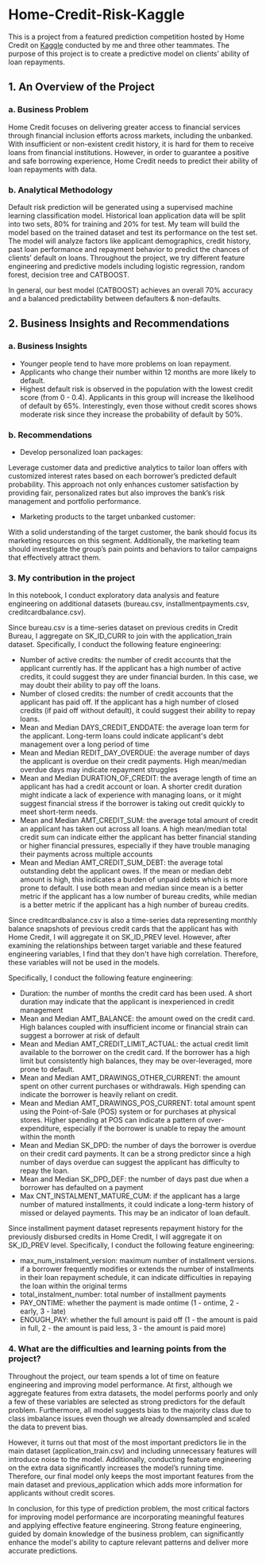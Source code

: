 # Home-Credit-Risk-Kaggle

This is a project from a featured prediction competition hosted by Home Credit on [Kaggle](https://www.kaggle.com/competitions/home-credit-default-risk/overview) conducted by me and three other teammates. The purpose of this project is to create a predictive model on clients’ ability of loan repayments.

## 1. An Overview of the Project
### a. Business Problem

Home Credit focuses on delivering greater access to financial services through financial inclusion efforts across markets, including the unbanked. With insufficient or non-existent credit history, it is hard for them to receive loans from financial institutions. However, in order to guarantee a positive and safe borrowing experience, Home Credit needs to predict their ability of loan repayments with data.

### b. Analytical Methodology

Default risk prediction will be generated using a supervised machine learning classification model. Historical loan application data will be split into two sets, 80% for training and 20% for test. My team will build the model based on the trained dataset and test its performance on the test set. The model will analyze factors like applicant demographics, credit history, past loan performance and repayment behavior to predict the chances of clients’ default on loans. Throughout the project, we try different feature engineering and predictive models including logistic regression, random forest, decision tree and CATBOOST. 

In general, our best model (CATBOOST) achieves an overall 70% accuracy and a balanced predictability between defaulters & non-defaults.

## 2. Business Insights and Recommendations
### a. Business Insights
- Younger people tend to have more problems on loan repayment.
- Applicants who change their number within 12 months are more likely to default.
- Highest default risk is observed in the population with the lowest credit score (from 0 - 0.4). Applicants in this group will increase the likelihood of default by 65%. Interestingly, even those without credit scores shows moderate risk since they increase the probability of default by 50%.

### b. Recommendations
- Develop personalized loan packages:

Leverage customer data and predictive analytics to tailor loan offers with customized interest rates based on each borrower’s predicted default probability. This approach not only enhances customer satisfaction by providing fair, personalized rates but also improves the bank’s risk management and portfolio performance.

- Marketing products to the target unbanked customer:

With a solid understanding of the target customer, the bank should focus its marketing resources on this segment. Additionally, the marketing team should investigate the group’s pain points and behaviors to tailor campaigns that effectively attract them.

### 3. My contribution in the project
In this notebook, I conduct exploratory data analysis and feature engineering on additional datasets (bureau.csv, installmentpayments.csv, creditcardbalance.csv). 

Since bureau.csv is a time-series dataset on previous credits in Credit Bureau, I aggregate on SK_ID_CURR to join with the application_train dataset. Specifically, I conduct the following feature engineering:
- Number of active credits: the number of credit accounts that the applicant currently has. If the applicant has a high number of active credits, it could suggest they are under financial burden. In this case, we may doubt their ability to pay off the loans.
- Number of closed credits: the number of credit accounts that the applicant has paid off. If the applicant has a high number of closed credits (if paid off without default), it could suggest their ability to repay loans.
- Mean and Median DAYS_CREDIT_ENDDATE: the average loan term for the applicant. Long-term loans could indicate applicant's debt management over a long period of time
- Mean and Median REDIT_DAY_OVERDUE: the average number of days the applicant is overdue on their credit payments. High mean/median overdue days may indicate repayment struggles
- Mean and Median DURATION_OF_CREDIT: the average length of time an applicant has had a credit account or loan. A shorter credit duration might indicate a lack of experience with managing loans, or it might suggest financial stress if the borrower is taking out credit quickly to meet short-term needs.
- Mean and Median AMT_CREDIT_SUM: the average total amount of credit an applicant has taken out across all loans. A high mean/median total credit sum can indicate either the applicant has better financial standing or higher financial pressures, especially if they have trouble managing their payments across multiple accounts
- Mean and Median AMT_CREDIT_SUM_DEBT: the average total outstanding debt the applicant owes. If the mean or median debt amount is high, this indicates a burden of unpaid debts which is more prone to default.
I use both mean and median since mean is a better metric if the applicant has a low number of bureau credits, while median is a better metric if the applicant has a high  number of bureau credits.

Since creditcardbalance.csv is also a time-series data representing monthly balance snapshots of previous credit cards that the applicant has with Home Credit, I will aggregate it on SK_ID_PREV level. However, after examining the relationships between target variable and these featured engineering variables, I find that they don't have high correlation. Therefore, these variables will not be used in the models.

Specifically, I conduct the following feature engineering:
- Duration: the number of months the credit card has been used. A short duration may indicate that the applicant is inexperienced in credit management
- Mean and Median AMT_BALANCE: the amount owed on the credit card. High balances coupled with insufficient income or financial strain can suggest a borrower at risk of default
- Mean and Median AMT_CREDIT_LIMIT_ACTUAL: the actual credit limit available to the borrower on the credit card. If the borrower has a high limit but consistently high balances, they may be over-leveraged, more prone to default.
- Mean and Median AMT_DRAWINGS_OTHER_CURRENT: the amount spent on other current purchases or withdrawals. High spending can indicate the borrower is heavily reliant on credit.
- Mean and Median AMT_DRAWINGS_POS_CURRENT: total amount spent using the Point-of-Sale (POS) system or for purchases at physical stores. Higher spending at POS can indicate a pattern of over-expenditure, especially if the borrower is unable to repay the amount within the month
- Mean and Median SK_DPD: the number of days the borrower is overdue on their credit card payments. It can be a strong predictor since a high number of days overdue can suggest the applicant has difficulty to repay the loan.
- Mean and Median SK_DPD_DEF: the number of days past due when a borrower has defaulted on a payment
- Max CNT_INSTALMENT_MATURE_CUM: if the applicant has a large number of matured installments, it could indicate a long-term history of missed or delayed payments. This may be an indicator of loan default.

Since installment payment dataset represents repayment history for the previously disbursed credits in Home Credit, I will aggregate it on SK_ID_PREV level. Specifically, I conduct the following feature engineering:
- max_num_instalment_version: maximum number of installment versions. if a borrower frequently modifies or extends the number of installments in their loan repayment schedule, it can indicate difficulties in repaying the loan within the original terms
- total_instalment_number: total number of installment payments
- PAY_ONTIME: whether the payment is made ontime (1 - ontime, 2 - early, 3 - late)
- ENOUGH_PAY: whether the full amount is paid off (1 - the amount is paid in full, 2 - the amount is paid less, 3 - the amount is paid more)

### 4. What are the difficulties and learning points from the project?
Throughout the project, our team spends a lot of time on feature engineering and improving model performance. At first, although we aggregate features from extra datasets, the model performs poorly and only a few of these variables are selected as strong predictors for the default problem. Furthermore, all model suggests bias to the majority class due to class imbalance issues even though we already downsampled and scaled the data to prevent bias.

However, it turns out that most of the most important predictors lie in the main dataset (application_train.csv) and including unnecessary features will introduce noise to the model. Additionally, conducting feature engineering on the extra data significantly increases the model’s running time. Therefore, our final model only keeps the most important features from the main dataset and previous_application which adds more information for applicants without credit scores. 

In conclusion, for this type of prediction problem, the most critical factors for improving model performance are incorporating meaningful features and applying effective feature engineering. Strong feature engineering, guided by domain knowledge of the business problem, can significantly enhance the model's ability to capture relevant patterns and deliver more accurate predictions.
